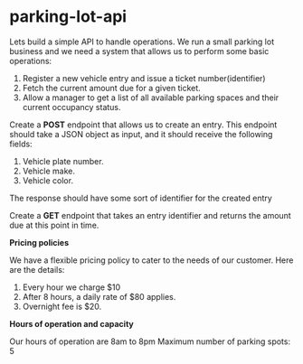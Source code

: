 # parking-lot-api

Lets build a simple API to handle operations. We run a small 
parking lot business and we need a system that allows us to
perform some basic operations:

1. Register a new vehicle entry and issue a ticket number(identifier)
2. Fetch the current amount due for a given ticket.
3. Allow a manager to get a list of all available parking spaces
and their current occupancy status.
   
Create a **POST** endpoint that allows us to create an entry.
This endpoint should take a JSON object as input, and it should receive
the following fields:

1. Vehicle plate number.
2. Vehicle make.
3. Vehicle color.

The response should have some sort of identifier for the created entry

Create a **GET** endpoint that takes an entry identifier and returns the
amount due at this point in time. 

**Pricing policies**

We have a flexible pricing policy to cater to the needs of our customer. Here
are the details:

1. Every hour we charge $10
2. After 8 hours, a daily rate of $80 applies.
3. Overnight fee is $20.

**Hours of operation and capacity**

Our hours of operation are 8am to 8pm
Maximum number of parking spots: 5
